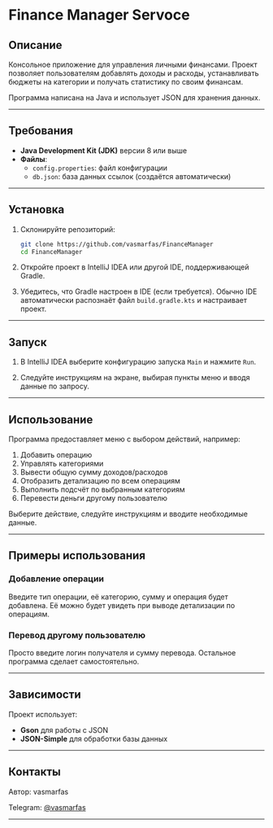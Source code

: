 # Finance Manager Servoce

## Описание
Консольное приложение для управления личными финансами. Проект позволяет пользователям добавлять доходы и расходы, устанавливать бюджеты на категории и получать статистику по своим финансам.



Программа написана на Java и использует JSON для хранения данных.

---

## Требования

- **Java Development Kit (JDK)** версии 8 или выше
- **Файлы**:
    - `config.properties`: файл конфигурации
    - `db.json`: база данных ссылок (создаётся автоматически)

---

## Установка

1. Склонируйте репозиторий:
   ```bash
   git clone https://github.com/vasmarfas/FinanceManager
   cd FinanceManager
   ```

2. Откройте проект в IntelliJ IDEA или другой IDE, поддерживающей Gradle.

3. Убедитесь, что Gradle настроен в IDE (если требуется). Обычно IDE автоматически распознаёт файл `build.gradle.kts` и настраивает проект.

---

## Запуск

1. В IntelliJ IDEA выберите конфигурацию запуска `Main` и нажмите `Run`.

2. Следуйте инструкциям на экране, выбирая пункты меню и вводя данные по запросу.

---

## Использование

Программа предоставляет меню с выбором действий, например:
1. Добавить операцию
2. Управлять категориями
3. Вывести общую сумму доходов/расходов
4. Отобразить детализацию по всем операциям
5. Выполнить подсчёт по выбранным категориям
6. Перевести деньги другому пользователю

Выберите действие, следуйте инструкциям и вводите необходимые данные.

---

## Примеры использования

### Добавление операции
Введите тип операции, её категорию, сумму и операция будет добавлена. Её можно будет увидеть при выводе детализации по операциям.

### Перевод другому пользователю
Просто введите логин получателя и сумму перевода. Остальное программа сделает самостоятельно.

---

## Зависимости

Проект использует:
- **Gson** для работы с JSON
- **JSON-Simple** для обработки базы данных

---


## Контакты

Автор: vasmarfas

Telegram: [@vasmarfas](https://t.me/vasmarfas)

---
